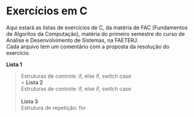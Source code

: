 # Exercícios em C
Aqui estará as listas de exercícios de C, da matéria de FAC (Fundamentos de Algoritos da Computação), matéria do primeiro semestre do curso de Análise e Desenvolvimento de Sistemas, na FAETERJ. <br>
Cada arquivo tem um comentário com a proposta da resolução do exercício.

**Lista 1** <br>
  > Estruturas de controle: if, else if, switch case<br> <
**Lista 2** <br> 
  > Estruturas de controle: if, else if, switch case<br> <br>
**Lista 3** <br> 
 > Estrutura de repetição: for
